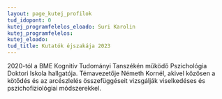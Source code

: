 ```yaml
---
layout: page_kutej_profilok
tud_idopont: 0
kutej_programfelelos_eloado: Suri Karolin 
kutej_programfelelos: 
kutej_eloado:
tud_title: Kutatók éjszakája 2023
---
```


2020-tól a BME Kognitív Tudományi Tanszékén működő Pszichológia Doktori Iskola hallgatója. Témavezetője Németh Kornél, akivel közösen a kötődés és az arcészlelés összefüggéseit vizsgálják viselkedéses és pszichofiziológiai módszerekkel.

 
